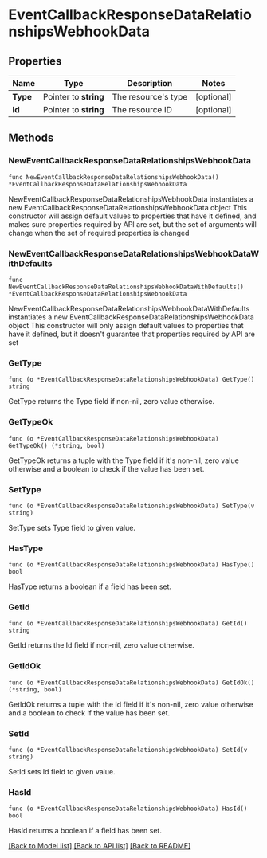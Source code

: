 # EventCallbackResponseDataRelationshipsWebhookData

## Properties

Name | Type | Description | Notes
------------ | ------------- | ------------- | -------------
**Type** | Pointer to **string** | The resource&#39;s type | [optional] 
**Id** | Pointer to **string** | The resource ID | [optional] 

## Methods

### NewEventCallbackResponseDataRelationshipsWebhookData

`func NewEventCallbackResponseDataRelationshipsWebhookData() *EventCallbackResponseDataRelationshipsWebhookData`

NewEventCallbackResponseDataRelationshipsWebhookData instantiates a new EventCallbackResponseDataRelationshipsWebhookData object
This constructor will assign default values to properties that have it defined,
and makes sure properties required by API are set, but the set of arguments
will change when the set of required properties is changed

### NewEventCallbackResponseDataRelationshipsWebhookDataWithDefaults

`func NewEventCallbackResponseDataRelationshipsWebhookDataWithDefaults() *EventCallbackResponseDataRelationshipsWebhookData`

NewEventCallbackResponseDataRelationshipsWebhookDataWithDefaults instantiates a new EventCallbackResponseDataRelationshipsWebhookData object
This constructor will only assign default values to properties that have it defined,
but it doesn't guarantee that properties required by API are set

### GetType

`func (o *EventCallbackResponseDataRelationshipsWebhookData) GetType() string`

GetType returns the Type field if non-nil, zero value otherwise.

### GetTypeOk

`func (o *EventCallbackResponseDataRelationshipsWebhookData) GetTypeOk() (*string, bool)`

GetTypeOk returns a tuple with the Type field if it's non-nil, zero value otherwise
and a boolean to check if the value has been set.

### SetType

`func (o *EventCallbackResponseDataRelationshipsWebhookData) SetType(v string)`

SetType sets Type field to given value.

### HasType

`func (o *EventCallbackResponseDataRelationshipsWebhookData) HasType() bool`

HasType returns a boolean if a field has been set.

### GetId

`func (o *EventCallbackResponseDataRelationshipsWebhookData) GetId() string`

GetId returns the Id field if non-nil, zero value otherwise.

### GetIdOk

`func (o *EventCallbackResponseDataRelationshipsWebhookData) GetIdOk() (*string, bool)`

GetIdOk returns a tuple with the Id field if it's non-nil, zero value otherwise
and a boolean to check if the value has been set.

### SetId

`func (o *EventCallbackResponseDataRelationshipsWebhookData) SetId(v string)`

SetId sets Id field to given value.

### HasId

`func (o *EventCallbackResponseDataRelationshipsWebhookData) HasId() bool`

HasId returns a boolean if a field has been set.


[[Back to Model list]](../README.md#documentation-for-models) [[Back to API list]](../README.md#documentation-for-api-endpoints) [[Back to README]](../README.md)


